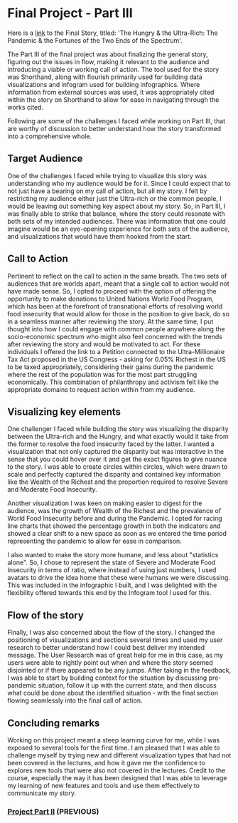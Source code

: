 # Final Project - Part III

Here is a [link](https://carnegiemellon.shorthandstories.com/the-hungry-and-the-ultra-rich/index.html#group-section-COVID-Pandemic-8uN5m28W4q) to the Final Story, titled: 'The Hungry & the Ultra-Rich: The Pandemic & the Fortunes of the Two Ends of the Spectrum'.

The Part III of the final project was about finalizing the general story, figuring out the issues in flow, making it relevant to the audience and introducing a viable or working call of action. The tool used for the story was Shorthand, along with flourish primarily used for building data visualizations and infogram used for building infographics. Where information from external sources was used, it was appropriately cited within the story on Shorthand to allow for ease in navigating through the works cited.

Following are some of the challenges I faced while working on Part III, that are worthy of discussion to better understand how the story transformed into a comprehensive whole. 

## Target Audience

One of the challenges I faced while trying to visualize this story was understanding who my audience would be for it. Since I could expect that to not just have a bearing on my call of action, but all my story. I felt by restricting my audience either just the Ultra-rich or the common people, I would be leaving out something key aspect about my story. So, in Part III, I was finally able to strike that balance, where the story could resonate with both sets of my intended audiences. There was information that one could imagine would be an eye-opening experience for both sets of the audience, and visualizations that would have them hooked from the start.

## Call to Action

Pertinent to reflect on the call to action in the same breath. The two sets of audiences that are worlds apart, meant that a single call to action would not have made sense. So, I opted to proceed with the option of offering the opportunity to make donations to United Nations World Food Program, which has been at the forefront of transnational efforts of resolving world food insecurity that would allow for those in the position to give back, do so in a seamless manner after reviewing the story. At the same time, I put thought into how I could engage with common people anywhere along the socio-economic spectrum who might also feel concerned with the trends after reviewing the story and would be motivated to act. For these individuals I offered the link to a Petition connected to the Ultra-Millionaire Tax Act proposed in the US Congress - asking for 0.05% Richest in the US to be taxed appropriately, considering their gains during the pandemic where the rest of the population was for the most part struggling economically. This combination of philanthropy and activism felt like the appropriate domains to request action within from my audience. 

## Visualizing key elements

One challenger I faced while building the story was visualizing the disparity between the Ultra-rich and the Hungry, and what exactly would it take from the former to resolve the food insecurity faced by the latter. I wanted a visualization that not only captured the disparity but was interactive in the sense that you could hover over it and get the exact figures to give nuance to the story. I was able to create circles within circles, which were drawn to scale and perfectly captured the disparity and contained key information like the Wealth of the Richest and the proportion required to resolve Severe and Moderate Food Insecurity. 

Another visualization I was keen on making easier to digest for the audience, was the growth of Wealth of the Richest and the prevalence of World Food Insecurity before and during the Pandemic. I opted for racing line charts that showed the percentage growth in both the indicators and showed a clear shift to a new space as soon as we entered the time period representing the pandemic to allow for ease in comparison. 

I also wanted to make the story more humane, and less about "statistics alone". So, I chose to represent the state of Severe and Moderate Food Insecurity in terms of ratio, where instead of using just numbers, I used avatars to drive the idea home that these were humans we were discussing. This was included in the infographic I built, and I was delighted with the flexibility offered towards this end by the Infogram tool I used for this.

## Flow of the story

Finally, I was also concerned about the flow of the story. I changed the positioning of visualizations and sections several times and used my user research to better understand how I could best deliver my intended message. The User Research was of great help for me in this case, as my users were able to rightly point out when and where the story seemed disjointed or if there appeared to be any jumps. After taking in the feedback, I was able to start by building context for the situation by discussing pre-pandemic situation, follow it up with the current state, and then discuss what could be done about the identified situation - with the final section flowing seamlessly into the final call of action.

## Concluding remarks

Working on this project meant a steep learning curve for me, while I was exposed to several tools for the first time. I am pleased that I was able to challenge myself by trying new and different visualization types that had not been covered in the lectures, and how it gave me the confidence to explores new tools that were also not covered in the lectures. Credit to the course, especially the way it has been designed that I was able to leverage my learning of new features and tools and use them effectively to communicate my story. 


### [Project Part II](/final_project_partII_RajaSafiullah.md) (PREVIOUS)

